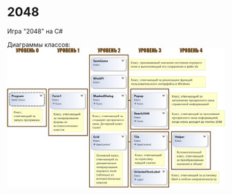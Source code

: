 # 2048
Игра "2048" на C#

Диаграммы классов:
![classes](https://github.com/G-NighT/2048/blob/master/%D0%94%D0%B8%D0%B0%D0%B3%D1%80%D0%B0%D0%BC%D0%BC%D0%B0%20%D0%BA%D0%BB%D0%B0%D1%81%D1%81%D0%BE%D0%B2.PNG)
